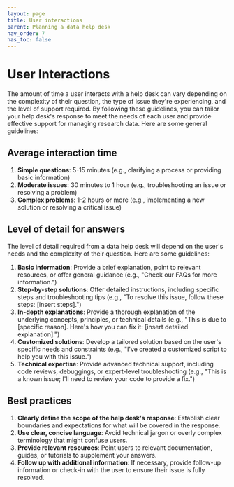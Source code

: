 ```yaml
---
layout: page
title: User interactions
parent: Planning a data help desk
nav_order: 7
has_toc: false
---
```


# User Interactions

The amount of time a user interacts with a help desk can vary depending on the
complexity of their question, the type of issue they're experiencing, and the
level of support required. By following these guidelines, you can tailor your
help desk's response to meet the needs of each user and provide effective
support for managing research data. Here are some general guidelines:

## Average interaction time

1. **Simple questions**: 5-15 minutes (e.g., clarifying a process or providing
   basic information)
2. **Moderate issues**: 30 minutes to 1 hour (e.g., troubleshooting an issue or
   resolving a problem)
3. **Complex problems**: 1-2 hours or more (e.g., implementing a new solution or
   resolving a critical issue)

## Level of detail for answers

The level of detail required from a data help desk will depend on the user's
needs and the complexity of their question. Here are some guidelines:

1. **Basic information**: Provide a brief explanation, point to relevant
   resources, or offer general guidance (e.g., "Check our FAQs for more
   information.")
2. **Step-by-step solutions**: Offer detailed instructions, including specific
   steps and troubleshooting tips (e.g., "To resolve this issue, follow these
   steps: [insert steps].")
3. **In-depth explanations**: Provide a thorough explanation of the underlying
   concepts, principles, or technical details (e.g., "This is due to [specific
   reason]. Here's how you can fix it: [insert detailed explanation].")
4. **Customized solutions**: Develop a tailored solution based on the user's
   specific needs and constraints (e.g., "I've created a customized script to
   help you with this issue.")
5. **Technical expertise**: Provide advanced technical support, including code
   reviews, debuggings, or expert-level troubleshooting (e.g., "This is a known
   issue; I'll need to review your code to provide a fix.")

## Best practices

1. **Clearly define the scope of the help desk's response**: Establish clear
   boundaries and expectations for what will be covered in the response.
2. **Use clear, concise language**: Avoid technical jargon or overly complex
   terminology that might confuse users.
3. **Provide relevant resources**: Point users to relevant documentation,
   guides, or tutorials to supplement your answers.
4. **Follow up with additional information**: If necessary, provide follow-up
   information or check-in with the user to ensure their issue is fully
   resolved.
